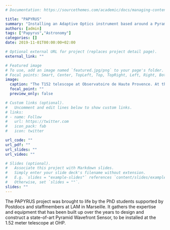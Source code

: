 ```yaml
---
# Documentation: https://sourcethemes.com/academic/docs/managing-content/

title: "PAPYRUS"
summary: "Installing an Adaptive Optics instrument based around a Pyramid Wavefront Sensor at the T152 at Observatoire de Haute Provence."
authors: [admin]
tags: ["Papyrus","Astronomy"]
categories: []
date: 2019-11-01T00:00:00+02:00

# Optional external URL for project (replaces project detail page).
external_link: ""

# Featured image
# To use, add an image named `featured.jpg/png` to your page's folder.
# Focal points: Smart, Center, TopLeft, Top, TopRight, Left, Right, BottomLeft, Bottom, BottomRight.
image:
  caption: "The T152 telescope at Observatoire de Haute Provence. At the coude focus PAPYRUS will bring a newly designed Pyramid Wavefront Sensor. *Image credit: Ministère de la culture*"
  focal_point: ""
  preview_only: false

# Custom links (optional).
#   Uncomment and edit lines below to show custom links.
# links:
# - name: Follow
#   url: https://twitter.com
#   icon_pack: fab
#   icon: twitter

url_code: ""
url_pdf: ""
url_slides: ""
url_video: ""

# Slides (optional).
#   Associate this project with Markdown slides.
#   Simply enter your slide deck's filename without extension.
#   E.g. `slides = "example-slides"` references `content/slides/example-slides.md`.
#   Otherwise, set `slides = ""`.
slides: ""
---
```


The PAPYRUS project was brought to life by the PhD students supported by Postdocs and staffmembers at LAM in Marseille. It gathers the expertise and equipment that has been built up over the years to design and construct a state-of-art Pyramid Wavefront Sensor, to be installed at the 1.52 meter telescope at OHP.
